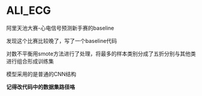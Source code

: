 # ALI_ECG

阿里天池大赛-心电信号预测新手赛的baseline

发现这个比赛比较晚了，写了一个baseline代码

对数不平衡用smote方法进行了处理，将最多的样本类别分成了五折分别与其他类进行组合形成训练集

模型采用的是普通的CNN结构

**记得改代码中的数据集路径咯**